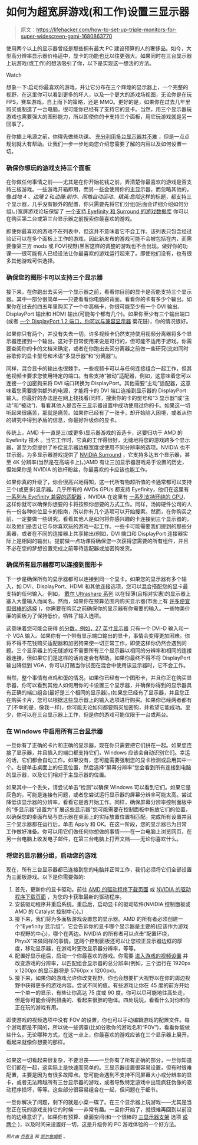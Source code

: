 # 如何为超宽屏游戏(和工作)设置三显示器

> 原文：<https://lifehacker.com/how-to-set-up-triple-monitors-for-super-widescreen-gami-1680863770>

使用两个以上的显示器曾经是那些拥有最大 PC 建设预算的人的奢侈品。如今，大型高分辨率显示器价格适中，显卡的功能也比以往更强大。如果同时在三台显示器上玩游戏(或工作)的想法吸引了你，以下是实现这一想法的方法。

Watch

想象一下:启动你最喜欢的游戏，并让它分布在三个辉煌的显示器上，一个完整的视野，在这里你可以看到更多的坏人，以及一个更大的游戏场视图，无论你是在玩 FPS，赛车游戏，自上而下的策略，还是 MMO。更好的是，如果你在过去几年里购买或制造了一台电脑，很可能你已经有了支持它的显卡。当然，用三个显示器玩游戏也需要强大的图形能力，所以即使你的卡支持三个面板，用它玩游戏就是另一回事了。

在你插上电源之前，你得先做些功课。 [充分利用多台显示器并不难](https://lifehacker.com/make-the-most-of-your-multiple-monitors-in-windows-5526025) ，但是一点点规划就大有帮助。让我们一步一步地向您介绍您需要了解的内容以及如何设置一切。

### 确保你想玩的游戏支持三个面板

在你做任何事情之前——尤其是在你开始花钱之前，弄清楚你最喜欢的游戏是否支持三板游戏。一些游戏开箱即用，而另一些会使用你的主显示器，而忽略其他的。像*战地 4* 、*边陲 2* 和*边陲:前作*、*网格自动运动*、*精英:危险*这样的标题，都支持三个显示器，几乎没有额外的配置，你只需要先将它们分组(后面会详细介绍如何分组)。)宽屏游戏论坛保留了 [一个支持 Eyefinity 和 Surround 的游戏数据库](http://www.wsgf.org/mgl/ef_s/) 你可以在购买第二台或第三台显示器之前搜索你最喜欢的游戏。

即使你最喜欢的游戏不在列表中，但这并不意味着它不会工作。该列表只包含经过验证可以在多个面板上工作的游戏，因此新发布的游戏可能不会被包括在内，而需要像第三方 mods 或 FOV(视野)黑客这样的调整的游戏也不会出现。做好你的功课——很可能有人已经设法让你最喜欢的游戏运行起来了。即使他们没有，也有很多其他游戏可供选择。

### 确保您的图形卡可以支持三个显示器

接下来，在你跑出去买另一个显示器之前，看看你目前的显卡是否能支持三个显示器。其中一部分很简单——只要看看你电脑的背面，看看你的卡有多少个输出。如果你在过去的四五年里购买了一个中高档卡，你很可能至少有一个 DVI 输出、DisplayPort 输出和 HDMI 输出(可能每个都有几个)。如果你至少有三个输出端口(或者 [一个 DisplayPort 1.2 端口，你可以与兼容显示器](http://www.displayport.org/cables/driving-multiple-displays-from-a-single-displayport-output/) 菊花链)，你的情况很好。

如果你只有两个，并没有失去一切。许多视频卡仍然支持使用视频分离器将多个显示器连接到一个输出。这对于日常使用来说是可行的，但可能不适用于游戏。你需要查阅你的卡的文档来确定，或者在你跑出去买分离器之前做一些研究(比如同时谷歌你的显卡型号和术语“多显示器”和“分离器”)。

同样，混合显卡的输出也很棘手。一些视频卡可以与任何连接组合一起工作，但其他视频卡要求您使用特定的端口。有些支持“被动”适配器，例如，这意味着您可以连接一个加密狗来将 DVI 端口转换为 DisplayPort。其他需要“主动”适配器，这意味着您需要提供额外的电源，才能将卡的 DVI 端口连接到显示器的 DisplayPort 输入。你最好的办法是在网上找找看(同样，搜索你的卡的型号和“3 显示器”或“主动”和“被动”)，看看其他人是否在三显示器设置中成功使用过你的卡。如果这一切听起来很痛苦，那就是痛苦。如果你已经有了一张卡，却开始陷入困境，或者从你的研究中得到矛盾的信息，你最好升级你的显卡。

传统上，AMD 卡一直是三(或更多)显示器游戏的首选卡，这要归功于 AMD 的 Eyefinity 技术 。当它工作时，它真的工作得很好，无缝地将您的游戏跨多个显示器，甚至为您提供了补偿显示器边框宽度或使用不同分辨率的选项。NVIDIA 也不甘示弱，为多显示器游戏提供了 [NVIDIA Surround](http://www.geforce.com/hardware/technology/surround) ，它支持多达五个显示器，甚至 4K 分辨率(当然是在高端卡上)。)AMD 有让三加显示器游戏易于设置的历史，但如果你是 NVIDIA 的铁杆粉丝，你最喜欢的卡应该也能工作。

如果你真的升级了，你会很高兴地得知，这一代所有物超所值的卡通常都可以支持三个(或更多)显示器。几乎所有的 AMDs GPUs 都支持 Eyefinity，他们在这里有 [一系列与 Eyefinity 兼容的适配器](http://support.amd.com/en-us/recommended/eyefinity-adapters) ，NVIDIA 在这里有 [一系列支持环绕的 GPU](http://www.geforce.com/hardware/technology/surround/supported-gpus)，这样你就可以确保你想要的卡将按照你想要的方式工作。同样，汤姆硬件公司的人有一份各种价位显卡的指南，所以你有几个选项可以开始搜索。然而，在你购买之前，一定要做一些研究，看看其他人是如何将你感兴趣的卡连接到三个显示器的，以及他们是否让它与你喜欢玩的游戏一起工作。一些卡可能需要我们提到的那些分离器，或者在不同的连接器上共享输出(例如，DVI 端口和 DisplayPort 连接器实际上是相同的输出)。提前做一点功课将确保您一次获得您需要的所有组件，并且不必在您的梦想设置完成之前等待适配器或加密狗发货。

### 确保所有显示器都可以连接到图形卡

下一步是确保所有的显示器都可以连接到同一个显卡。如果您的显示器有多个输入，如 DVI、DisplayPort、HDMI 和其他连接选项，您可以混合搭配您的显卡最支持的任何输入。例如， [戴尔 Ultrasharp 系列](http://www.dell.com/learn/us/en/19/campaigns/dell-ultrasharpmonitors) 以在轻薄(且相对实惠)的显示器上塞入大量输入而闻名。然而，如果你在预算范围内购买显示器(市面上有 [许多便宜但很棒的选择](https://lifehacker.com/three-cheap-but-awesome-alternatives-to-the-apple-cinem-1500692411) )，你需要在购买之前确保你的显示器有你需要的输入。一些物美价廉的面板为了保持低价，牺牲了输入选项。

这意味着您可能会获得 [的分数，例如，27 英寸显示器](http://www.monoprice.com/Product?p_id=10509) 只有一个 DVI-D 输入和一个 VGA 输入。如果你有一个带有显示端口输出的显卡，事情会变得更加困难。你将不得不花钱购买适配器和加密狗来使一切正常工作，即使这样你仍然会遇到问题。三个显示器上的无缝游戏不需要所有三个显示器以相同的分辨率和相同的连接器连接，但如果它们是这样的话肯定会有帮助。如果你最终不得不将 DisplayPort 输出降低到 VGA，你可以打赌当你试图在混合中使用该显示器时，它不会工作。

当然，整个事情有点鸡和蛋的情况。如果你已经有一个图形卡，并且你正在购买显示器，你可以看到其他人如何用你的卡设置三个显示器，并确保你得到的显示器具有正确的端口组合(最好是三个相同的显示器)。)如果您已经有了显示器，并且您正在购买卡片，您可以根据这些显示器上的输入选项进行购买。如果你已经两者都有了(不幸的是，像我一样)，你可能无论如何都要购买加密狗，并希望它能成功。至少，你可以在三台显示器上工作，但是你的游戏可能仅限于一台或两台。

### 在 Windows 中启用所有三台显示器

一旦你有了正确的卡片和正确的显示器，现在你只需要把它们拼在一起。如果您连接了显示器，并且插入的端口都支持它们，Windows 应该会自动识别它们。幸运的话，它们都会自动工作。如果没有，您可能需要强制您的显卡检测或启用其中一个。右键单击桌面上的任意位置，然后选择“屏幕分辨率”您会看到所有连接到电脑的显示器，以及它们相对于主显示器的位置。

如果其中一个丢失，请尝试单击“检测”以确保 Windows 可以看到它们。如果它是灰色的，可能是连接有问题，或者您尝试运行显示器的屏幕分辨率可能太高。尝试降低该显示器的分辨率，看看它是否开始工作。同样，确保屏幕分辨率控制面板中的“多显示器”设置为“扩展这些显示器”您可能需要在控制面板中拖放它们的位置，以确保您的桌面布局与显示器在桌面上的实际放置位置相匹配。完成所有设置并且三个显示器都在运行后，单击 Apply 和 OK。在这一阶段，您的显示器已为日常工作做好准备。你可以用它们做任何你想做的事情——在一台电脑上浏览网页，在另一台电脑上收发电子邮件，在第三台电脑上打开文档——无论你喜欢什么。

### 将您的显示器分组，启动您的游戏

现在，所有三台显示器都已连接到您的电脑并正常工作，我们必须将它们全部设置为三面板游戏。以下是你需要做的:

1.  首先，更新你的显卡驱动。前往 [AMD 的驱动程序下载页面](http://support.amd.com/en-us/download) 或 [NVIDIA 的驱动程序下载页面](http://www.nvidia.com/Download/index.aspx?lang=en-us) ，为您的卡获取最新的驱动程序。
2.  安装驱动程序并重启系统。重启后，启动显卡的驱动软件(NVIDIA 控制面板或 AMD 的 Catalyst 控制中心)。)
3.  接下来，我们将为多面板游戏设置您的显示器。AMD 的所有者必须创建一个“Eyefinity 显示组”，它会告诉你的显卡哪个显示器是主要的(应该作为游戏中视野的中心)，哪个在两边。NVIDIA 的所有者可以点击“配置环绕，PhysX”来做同样的事情。这两个控制面板还可以让您校正显示器边框的厚度，移动显示器，在游戏时更改显示器分辨率，等等。
4.  配置好显示组后，启动一个你最喜欢的游戏。你需要 [进入游戏的视频设置](http://lifehacker.com/get-more-from-your-games-a-beginners-guide-to-graphics-5985304) 并改变游戏的分辨率，以匹配组合显示器的总分辨率(例如，三个运行在 1920px x 1200px 的显示器将是 5760px x 1200px)。
5.  接下来，如果你的游戏允许你改变视野，你也会想要扩大视野以在你的周边视野中获得更多的游戏内容。尝试不同的值。有些游戏让你在 45 度的前方开始一个单一的显示，有些让你高达 75 度或 90 度。你可以尽可能地往高处走，但是你可能会得到扭曲的、看起来很胖的物体。四处玩玩，看看什么对你和你正在玩的游戏有用。

即使游戏的视频选项中没有 FOV 的设置，你也可以手动编辑游戏的配置文件。每个游戏都是不同的，所以做一些调查(比如谷歌你的游戏名和“FOV”)，看看你能做些什么。无论哪种方式，在这一点上，你最喜欢的游戏应该在三个显示器上展开，看起来就像你想要的那样。

* * *

如果这一切看起来很复杂，不要沮丧——一旦你有了所有正确的部分，一旦你知道它们都在一起，这实际上是快速而简单的。三显示器设置很容易设置，但有时很难配置，主要是因为有很多故障点。您可能会遇到不支持不同屏幕大小或分辨率的显卡，或者无法跨越所有三台显示器的游戏，或者导致特定游戏中出现疯狂伪像的驱动程序损坏，等等。这些部分很容易组合在一起，但问题在于细节。

一旦你解决了问题，剩下的就是小菜一碟了。在三个显示器上玩游戏——尤其是当您正在玩的游戏支持它的时候——非常有趣。一旦你开始了，就很难再回到以前没有的边缘意识了。如果你有预算、桌面空间(和一个很棒的 [三显示器支架](https://lifehacker.com/diy-triple-monitor-stand-5914266) 选项 [或两个](http://lifehacker.com/build-your-own-triple-monitor-wood-mount-and-surround-y-5936583) )，以及时间来设置好一切，这是升级你的 PC 游戏体验的一个好方法。

<small>*照片由*</small> [<small>*乔恩 B*</small>](https://www.flickr.com/photos/hexidecimal/4337457583/in/photostream/) <small>*和*</small> [<small>*凯尔詹姆斯*</small>](https://www.flickr.com/photos/jameskm03/5529150545) <small>*。*</small>